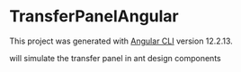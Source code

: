 # TransferPanelAngular

This project was generated with [Angular CLI](https://github.com/angular/angular-cli) version 12.2.13.

will simulate the transfer panel in ant design components 
